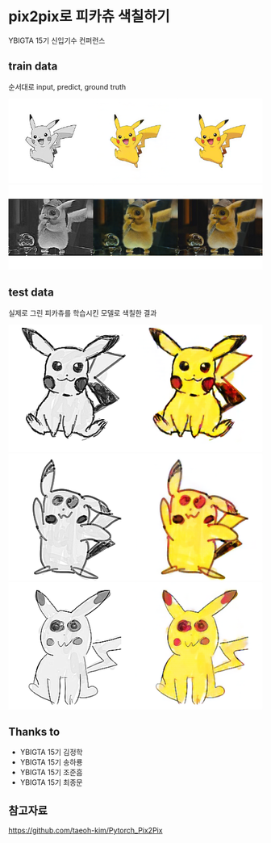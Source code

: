 # pix2pix로 피카츄 색칠하기
YBIGTA 15기 신입기수 컨퍼런스

## train data

순서대로 input, predict, ground truth

![](./imgs/train1.png)
![](./imgs/train2.png)

## test data

실제로 그린 피카츄를 학습시킨 모델로 색칠한 결과

![](./imgs/test1.png)
![](./imgs/test2.png)
![](./imgs/test3.png)


## Thanks to
- YBIGTA 15기 김정학
- YBIGTA 15기 송하룡
- YBIGTA 15기 조준흠
- YBIGTA 15기 최종문

## 참고자료
<https://github.com/taeoh-kim/Pytorch_Pix2Pix>
